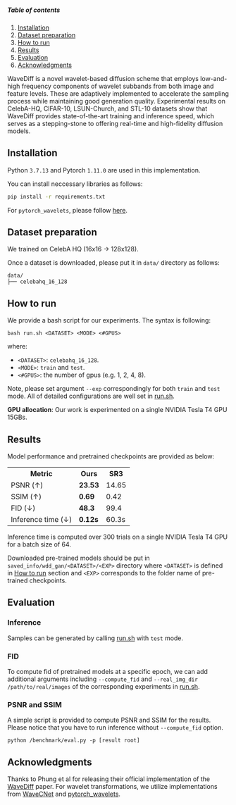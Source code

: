 ##### Table of contents
1. [Installation](#installation)
2. [Dataset preparation](#dataset-preparation)
3. [How to run](#how-to-run)
4. [Results](#results)
5. [Evaluation](#evaluation)
6. [Acknowledgments](#acknowledgments)

WaveDiff is a novel wavelet-based diffusion scheme that employs low-and-high frequency components of wavelet subbands from both image and feature levels. These are adaptively implemented to accelerate the sampling process while maintaining good generation quality. Experimental results on CelebA-HQ, CIFAR-10, LSUN-Church, and STL-10 datasets show that WaveDiff provides state-of-the-art training and inference speed, which serves as a stepping-stone to offering real-time and high-fidelity diffusion models.


## Installation ##
Python `3.7.13` and Pytorch `1.11.0` are used in this implementation.

You can install neccessary libraries as follows:
```bash
pip install -r requirements.txt
```
For `pytorch_wavelets`, please follow [here](https://github.com/fbcotter/pytorch_wavelets.git).

## Dataset preparation ##
We trained on CelebA HQ (16x16 -> 128x128). 

Once a dataset is downloaded, please put it in `data/` directory as follows:
```
data/
├── celebahq_16_128
```

## How to run ##
We provide a bash script for our experiments. The syntax is following:
```
bash run.sh <DATASET> <MODE> <#GPUS>
```
where: 
- `<DATASET>`: `celebahq_16_128`.
- `<MODE>`: `train` and `test`.
- `<#GPUS>`: the number of gpus (e.g. 1, 2, 4, 8).

Note, please set argument `--exp` correspondingly for both `train` and `test` mode. All of detailed configurations are well set in [run.sh](./run.sh). 

**GPU allocation**: Our work is experimented on a single NVIDIA Tesla T4 GPU 15GBs.

## Results ##
Model performance and pretrained checkpoints are provided as below:
<table>
  <tr>
    <th>Metric</th>
    <th>Ours</th>
    <th>SR3</th>
  </tr>
  <tr>
    <td>PSNR (↑)</td>
    <td><b>23.53</b></td>
    <td>14.65</td>
  </tr>
  <tr>
    <td>SSIM (↑)</td>
    <td><b>0.69</b></td>
    <td>0.42</td>
  </tr>
  <tr>
    <td>FID (↓)</td>
    <td><b>48.3</b></td>
    <td>99.4</td>
  </tr>
  <tr>
    <td>Inference time (↓)</td>
    <td><b>0.12s</b></td>
    <td>60.3s</td>
  </tr>
</table>

Inference time is computed over 300 trials on a single NVIDIA Tesla T4 GPU for a batch size of 64.

Downloaded pre-trained models should be put in `saved_info/wdd_gan/<DATASET>/<EXP>` directory where `<DATASET>` is defined in [How to run](#how-to-run) section and `<EXP>` corresponds to the folder name of pre-trained checkpoints.

## Evaluation ##
### Inference ###
Samples can be generated by calling [run.sh](./run.sh) with `test` mode.

### FID ###
To compute fid of pretrained models at a specific epoch, we can add additional arguments including ```--compute_fid``` and ```--real_img_dir /path/to/real/images``` of the corresponding experiments in [run.sh](./run.sh).

### PSNR and SSIM ###
A simple script is provided to compute PSNR and SSIM for the results. Please notice that you have to run inference without ```--compute_fid``` option. 
```
python /benchmark/eval.py -p [result root]
```

## Acknowledgments
Thanks to Phung et al for releasing their official implementation of the [WaveDiff]([https://github.com/NVlabs/denoising-diffusion-gan.git](https://github.com/VinAIResearch/WaveDiff)) paper. For wavelet transformations, we utilize implementations from [WaveCNet](https://github.com/LiQiufu/WaveCNet.git) and [pytorch_wavelets](https://github.com/fbcotter/pytorch_wavelets.git).
